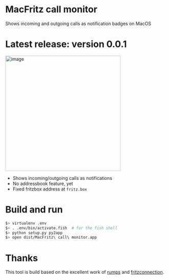# MacFritz call monitor
Shows incoming and outgoing calls as notification badges on MacOS

# Latest release: version 0.0.1

<img width="361" alt="image" src="https://github.com/jtheuer/MacFritzCallmonitor/assets/96364/8633b300-113b-4284-bb28-ac01e587f5d9">

* Shows incoming/outgoing calls as notifications
* No addressbook feature, yet
* Fixed fritzbox address at `fritz.box`

# Build and run

```bash
$> virtualenv .env
$> . .env/bin/activate.fish  # for the fish shell
$> python setup.py py2app
$> open dist/MacFritz\ call\ monitor.app
```

# Thanks

This tool is build based on the excellent work of [rumps](https://github.com/jaredks/rumps) and [fritzconnection](https://github.com/kbr/fritzconnection).
